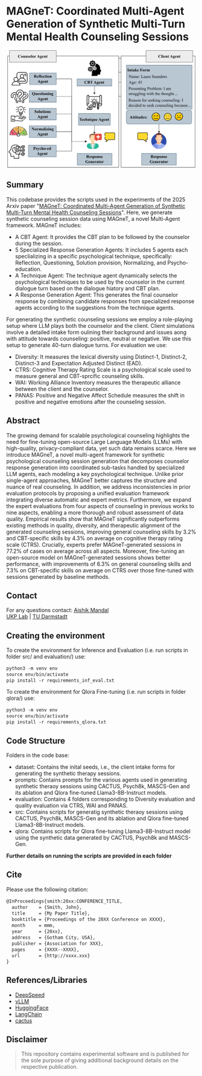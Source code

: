 # MAGneT: Coordinated Multi-Agent Generation of Synthetic Multi-Turn Mental Health Counseling Sessions
<p align="center">
<img src ="img/MAGneT.png" width="500">
</p>

## Summary

This codebase provides the scripts used in the experiments of the 2025 Arxiv paper "[MAGneT: Coordinated Multi-Agent Generation of Synthetic Multi-Turn Mental Health Counseling Sessions]()". Here, we generate synthetic counseling session data using MAGneT, a novel Multi-Agent framework. MAGneT includes:
- A CBT Agent: It provides the CBT plan to be followed by the counselor during the session.
- 5 Specialized Response Generation Agents: It includes 5 agents each speclializing in a specific psychological technique, specifically: Reflection, Questioning, Solution provision, Normalizing, and Psycho-education.
- A Technique Agent: The technique agent dynamically selects the psychological techniques to be used by the counselor in the current dialogue turn based on the dialogue hiatory and CBT plan.
- A Response Generation Agent: This generates the final counselor response by combining candidate responses from specialized response agents according to the suggestions from the technique agents.

For generating the synthetic counseling sessions we employ a role-playing setup where LLM plays both the counselor and the client. Client simulations involve a detailed intake form oulining their background and issues aong with attitude towards counseling: positive, neutral or negative. We use this setup to generate 40-turn dialogue turns. For evaluation we use:

- Diversity: It measures the lexical diversity using Distinct-1, Distinct-2, Distinct-3 and Expectation Adjusted Distinct \(EAD\).
- CTRS: Cognitive Therapy Rating Scale is a psychological scale used to measure general and CBT-sprcific counseling skills.
- WAI: Working Alliance Inventory measures the therapeutic alliance between the client and the counselor.
- PANAS: Positive and Negative Affect Schedule measures the shift in positive and negative emotions after the counseling session.

## Abstract
The growing demand for scalable psychological counseling highlights the need for fine-tuning open-source Large Language Models (LLMs) with high-quality, privacy-compliant data, yet such data remains scarce. Here we introduce MAGneT, a novel multi-agent framework for synthetic psychological counseling session generation that decomposes counselor response generation into coordinated sub-tasks handled by specialized LLM agents, each modeling a key psychological technique. Unlike prior single-agent approaches, MAGneT better captures the structure and nuance of real counseling. In addition, we address inconsistencies in prior evaluation protocols by proposing a unified evaluation framework integrating diverse automatic and expert metrics. Furthermore, we expand the expert evaluations from four aspects of counseling in previous works to nine aspects, enabling a more thorough and robust assessment of data quality. Empirical results show that MAGneT significantly outperforms existing methods in quality, diversity, and therapeutic alignment of the generated counseling sessions, improving general counseling skills by $3.2$\% and CBT-specific skills by $4.3$\% on average on cognitive therapy rating scale (CTRS). Crucially, experts prefer MAGneT-generated sessions in $77.2$\% of cases on average across all aspects. Moreover, fine-tuning an open-source model on MAGneT-generated sessions shows better performance, with improvements of $6.3$\% on general counseling skills and $7.3$\% on CBT-specific skills on average on CTRS over those fine-tuned with sessions generated by baseline methods.


## Contact
For any questions contact: [Aishik Mandal](mailto:aishik.mandal@tu-darmstadt.de) <br>
[UKP Lab](https://www.informatik.tu-darmstadt.de/ukp/ukp_home/index.en.jsp) | [TU Darmstadt](https://www.tu-darmstadt.de/) 

## Creating the environment

To create the environment for Inference and Evaluation (i.e. run scripts in folder src/ and evaluation/) use:

```
python3 -m venv env
source env/bin/activate
pip install -r requirements_inf_eval.txt
```

To create the environment for Qlora Fine-tuning (i.e. run scripts in folder qlora/) use:

```
python3 -m venv env
source env/bin/activate
pip install -r requirements_qlora.txt
```

## Code Structure

Folders in the code base:

- dataset: Contains the inital seeds, i.e., the client intake forms for generating the synthetic therapy sessions.
- prompts: Contains prompts for the various agents used in generating synthetic theraoy sessions using CACTUS, Psych8k, MASCS-Gen and its ablation and Qlora fine-tuned Llama3-8B-Instruct models.
- evaluation: Contains 4 folders corresponding to Diversity evaluation and quality evaluation via CTRS, WAI and PANAS.
- src: Contains scripts for generatig synthetic theraoy sessions using CACTUS, Psych8k, MASCS-Gen and its ablation and Qlora fine-tuned Llama3-8B-Instruct models.
- qlora: Contains scripts for Qlora fine-tuning Llama3-8B-Instruct model using the synthetic data generated by CACTUS, Psych8k and MASCS-Gen.

**Further details on running the scripts are provided in each folder**

## Cite

Please use the following citation:

```
@InProceedings{smith:20xx:CONFERENCE_TITLE,
  author    = {Smith, John},
  title     = {My Paper Title},
  booktitle = {Proceedings of the 20XX Conference on XXXX},
  month     = mmm,
  year      = {20xx},
  address   = {Gotham City, USA},
  publisher = {Association for XXX},
  pages     = {XXXX--XXXX},
  url       = {http://xxxx.xxx}
}
```

## References/Libraries

- [DeepSpeed](https://www.deepspeed.ai/)
- [vLLM](https://docs.vllm.ai/en/latest/)
- [HuggingFace](https://huggingface.co/)
- [LangChain](https://www.langchain.com/)
- [cactus](https://github.com/coding-groot/cactus)

## Disclaimer

> This repository contains experimental software and is published for the sole purpose of giving additional background details on the respective publication. 
